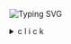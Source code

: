 ![Typing SVG](https://readme-typing-svg.demolab.com?font=Fira+Code&pause=1000&color=EDEDED&random=false&width=435&lines=Hello,+my+name+is+Guilherme!)

<details><summary>c l i c k</summary>
 
```rust
*My favorite websites.*
https://readme-typing-svg.demolab.com/demo/
```
</details>
